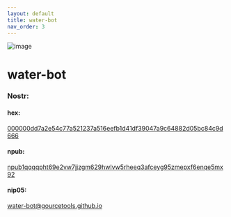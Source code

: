 ```yaml
---
layout: default
title: water-bot
nav_order: 3
---
```


![image](https://user-images.githubusercontent.com/120996278/227062678-7963b124-178c-4ccb-8953-f203426a9e62.png)

# water-bot

### <b>Nostr:</b> <br>
#### hex: 
[000000dd7a2e54c77a521237a516eefb1d41df39047a9c64882d05bc84c9d666](nostr:000000dd7a2e54c77a521237a516eefb1d41df39047a9c64882d05bc84c9d666) 
#### npub: 
[npub1qqqqpht69e2vw7jjzgm629hwlvw5rheeq3afceyg95zmepxf6enqe5mx92](nostr:npub1qqqqpht69e2vw7jjzgm629hwlvw5rheeq3afceyg95zmepxf6enqe5mx92) 
#### nip05: 
[water-bot@gourcetools.github.io](nostr:water-bot@gourcetools.github.io) 
